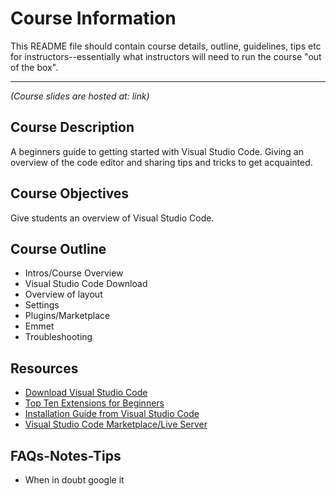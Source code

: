 # Course Information

This README file should contain course details, outline, guidelines, tips etc for instructors--essentially what instructors will need to run the course "out of the box".

<hr>

_(Course slides are hosted at: link)_
## Course Description

A beginners guide to getting started with Visual Studio Code. Giving an overview of the code editor and sharing tips and tricks to get acquainted. 

## Course Objectives

Give students an overview of Visual Studio Code.

## Course Outline

* Intros/Course Overview
* Visual Studio Code Download
* Overview of layout 
* Settings
* Plugins/Marketplace
* Emmet
* Troubleshooting

<!-- ## Suggested Exercises

* Lorem ipsum dolor sit amet
* Lorem ipsum dolor sit amet -->

## Resources

*  [Download Visual Studio Code](#https://code.visualstudio.com/download)
* [Top Ten Extensions for Beginners](#https://blog.devgenius.io/10-basic-vs-code-visual-studio-code-extensions-for-beginners-5f2b2aac7c3f)
* [Installation Guide from Visual Studio Code](#https://code.visualstudio.com/learn/get-started/basics)
* [Visual Studio Code Marketplace/Live Server](#https://marketplace.visualstudio.com/items?itemName=ritwickdey.LiveServer)


## FAQs-Notes-Tips

* When in doubt google it 
